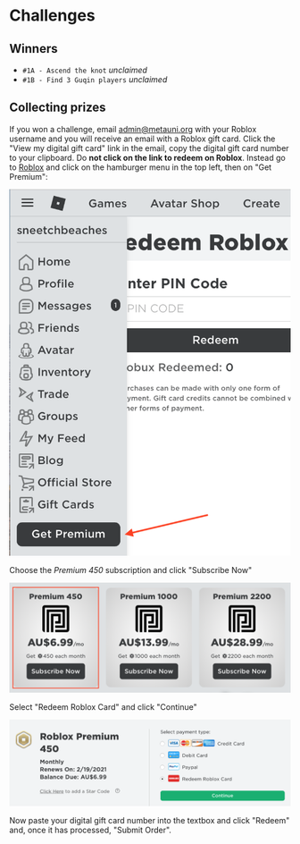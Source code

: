 # Challenges

## Winners

* `#1A - Ascend the knot` *unclaimed*
* `#1B - Find 3 Guqin players` *unclaimed*

## Collecting prizes

If you won a challenge, email <admin@metauni.org> with your Roblox username and you will receive an email with a Roblox gift card. Click the "View my digital gift card" link in the email, copy the digital gift card number to your clipboard. Do **not click on the link to redeem on Roblox**. Instead go to [Roblox](https://www.roblox.com) and click on the hamburger menu in the top left, then on "Get Premium":

![](getpremium.png)

Choose the *Premium 450* subscription and click "Subscribe Now"

![](premiumchoices.png)

Select "Redeem Roblox Card" and click "Continue"

![](usegiftcard.png)

Now paste your digital gift card number into the textbox and click "Redeem" and, once it has processed, "Submit Order".
